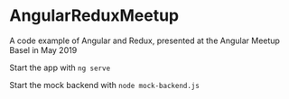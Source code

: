 # AngularReduxMeetup
A code example of Angular and Redux, presented at the Angular Meetup Basel in May 2019

Start the app with `ng serve`

Start the mock backend with `node mock-backend.js`
